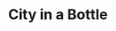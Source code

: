 ---
image_path: /assets/images/media/photography/PB5.jpg
title: City in a Bottle
weight: 8
size: med
proj: photography
gallery: true
---